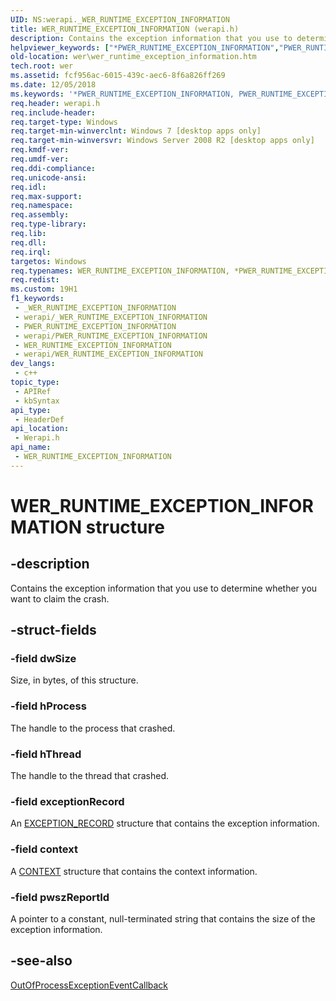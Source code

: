 ```yaml
---
UID: NS:werapi._WER_RUNTIME_EXCEPTION_INFORMATION
title: WER_RUNTIME_EXCEPTION_INFORMATION (werapi.h)
description: Contains the exception information that you use to determine whether you want to claim the crash.
helpviewer_keywords: ["*PWER_RUNTIME_EXCEPTION_INFORMATION","PWER_RUNTIME_EXCEPTION_INFORMATION","PWER_RUNTIME_EXCEPTION_INFORMATION structure pointer [Windows Error Reporting]","WER_RUNTIME_EXCEPTION_INFORMATION","WER_RUNTIME_EXCEPTION_INFORMATION structure [Windows Error Reporting]","wer.wer_runtime_exception_information","werapi/PWER_RUNTIME_EXCEPTION_INFORMATION","werapi/WER_RUNTIME_EXCEPTION_INFORMATION"]
old-location: wer\wer_runtime_exception_information.htm
tech.root: wer
ms.assetid: fcf956ac-6015-439c-aec6-8f6a826ff269
ms.date: 12/05/2018
ms.keywords: '*PWER_RUNTIME_EXCEPTION_INFORMATION, PWER_RUNTIME_EXCEPTION_INFORMATION, PWER_RUNTIME_EXCEPTION_INFORMATION structure pointer [Windows Error Reporting], WER_RUNTIME_EXCEPTION_INFORMATION, WER_RUNTIME_EXCEPTION_INFORMATION structure [Windows Error Reporting], wer.wer_runtime_exception_information, werapi/PWER_RUNTIME_EXCEPTION_INFORMATION, werapi/WER_RUNTIME_EXCEPTION_INFORMATION'
req.header: werapi.h
req.include-header: 
req.target-type: Windows
req.target-min-winverclnt: Windows 7 [desktop apps only]
req.target-min-winversvr: Windows Server 2008 R2 [desktop apps only]
req.kmdf-ver: 
req.umdf-ver: 
req.ddi-compliance: 
req.unicode-ansi: 
req.idl: 
req.max-support: 
req.namespace: 
req.assembly: 
req.type-library: 
req.lib: 
req.dll: 
req.irql: 
targetos: Windows
req.typenames: WER_RUNTIME_EXCEPTION_INFORMATION, *PWER_RUNTIME_EXCEPTION_INFORMATION
req.redist: 
ms.custom: 19H1
f1_keywords:
 - _WER_RUNTIME_EXCEPTION_INFORMATION
 - werapi/_WER_RUNTIME_EXCEPTION_INFORMATION
 - PWER_RUNTIME_EXCEPTION_INFORMATION
 - werapi/PWER_RUNTIME_EXCEPTION_INFORMATION
 - WER_RUNTIME_EXCEPTION_INFORMATION
 - werapi/WER_RUNTIME_EXCEPTION_INFORMATION
dev_langs:
 - c++
topic_type:
 - APIRef
 - kbSyntax
api_type:
 - HeaderDef
api_location:
 - Werapi.h
api_name:
 - WER_RUNTIME_EXCEPTION_INFORMATION
---
```


# WER_RUNTIME_EXCEPTION_INFORMATION structure


## -description

Contains the exception information that you use to determine whether you want to claim the crash.

## -struct-fields

### -field dwSize

Size, in bytes, of this structure.

### -field hProcess

The handle to the process that crashed.

### -field hThread

The handle to the thread that crashed.

### -field exceptionRecord

An <a href="/windows/desktop/api/winnt/ns-winnt-exception_record">EXCEPTION_RECORD</a> structure that contains the exception information.

### -field context

A <a href="/windows/desktop/api/winnt/ns-winnt-arm64_nt_context">CONTEXT</a> structure that contains the context information.

### -field pwszReportId

A pointer to a constant, null-terminated string that contains the size of the exception information.

## -see-also

[OutOfProcessExceptionEventCallback](/windows/desktop/api/werapi/nc-werapi-pfn_wer_runtime_exception_event)